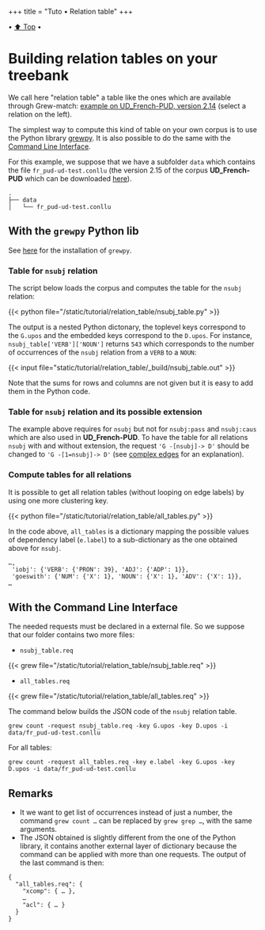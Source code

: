 +++
title = "Tuto • Relation table"
+++

• [:arrow_up: Top](../top) •

# Building relation tables on your treebank

We call here "relation table" a table like the ones which are available through Grew-match: [example on UD_French-PUD, version 2.14](http://universal.grew.fr/meta/UD_French-PUD@2.15_table.html) (select a relation on the left).

The simplest way to compute this kind of table on your own corpus is to use the Python library [grewpy](../../usage/python).
It is also possible to do the same with the [Command Line Interface](../../usage/cli).

For this example, we suppose that we have a subfolder `data` which contains the file `fr_pud-ud-test.conllu` (the version 2.15 of the corpus **UD_French-PUD** which can be downloaded [here](https://raw.githubusercontent.com/UniversalDependencies/UD_French-PUD/r2.15/fr_pud-ud-test.conllu)).

```
.
├── data
│   └── fr_pud-ud-test.conllu
```

## With the `grewpy` Python lib

See [here](../../usage/python#install) for the installation of `grewpy`.

### Table for `nsubj` relation

The script below loads the corpus and computes the table for the `nsubj` relation:

{{< python file="/static/tutorial/relation_table/nsubj_table.py" >}}

The output is a nested Python dictonary, the toplevel keys correspond to the `G.upos` and the embedded keys correspond to the `D.upos`.
For instance, `nsubj_table['VERB']['NOUN']` returns `543` which corresponds to the number of occurrences of the `nsubj` relation from a `VERB` to a `NOUN`:

{{< input file="static/tutorial/relation_table/_build/nsubj_table.out" >}}

Note that the sums for rows and columns are not given but it is easy to add them in the Python code.

### Table for `nsubj` relation and its possible extension

The example above requires for `nsubj` but not for `nsubj:pass` and `nsubj:caus` which are also used in **UD_French-PUD**.
To have the table for all relations `nsubj` with and without extension, the request `'G -[nsubj]-> D'` should be changed to `'G -[1=nsubj]-> D'` (see [complex edges](../../doc/request#complex-edges) for an explanation).

### Compute tables for all relations

It is possible to get all relation tables (without looping on edge labels) by using one more clustering key.

{{< python file="/static/tutorial/relation_table/all_tables.py" >}}

In the code above, `all_tables` is a dictionary mapping the possible values of dependency label (`e.label`) to a sub-dictionary as the one obtained above for `nsubj`.

```
…,
 'iobj': {'VERB': {'PRON': 39}, 'ADJ': {'ADP': 1}}, 
 'goeswith': {'NUM': {'X': 1}, 'NOUN': {'X': 1}, 'ADV': {'X': 1}}, 
…
```

## With the Command Line Interface

The needed requests must be declared in a external file.
So we suppose that our folder contains two more files:

 - `nsubj_table.req`

{{< grew file="/static/tutorial/relation_table/nsubj_table.req" >}}

 - `all_tables.req`

{{< grew file="/static/tutorial/relation_table/all_tables.req" >}}

The command below builds the JSON code of the `nsubj` relation table.

```
grew count -request nsubj_table.req -key G.upos -key D.upos -i data/fr_pud-ud-test.conllu
```

For all tables:
```
grew count -request all_tables.req -key e.label -key G.upos -key D.upos -i data/fr_pud-ud-test.conllu
```

## Remarks
 - It we want to get list of occurrences instead of just a number, the command `grew count …` can be replaced by `grew grep …`, with the same arguments.
 - The JSON obtained is slightly different from the one of the Python library, it contains another external layer of dictionary because the command can be applied with more than one requests.
The output of the last command is then:

```json_alt
{
  "all_tables.req": {
    "xcomp": { … },
    …
    "acl": { … }
  }
}
```
